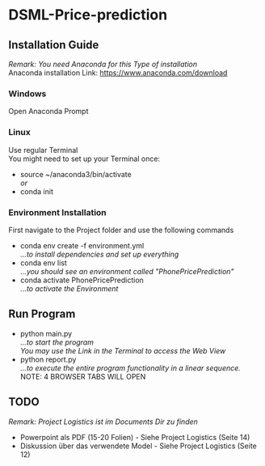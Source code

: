 # DSML-Price-prediction

## Installation Guide
*Remark: You need Anaconda for this Type of installation*  
Anaconda installation Link: https://www.anaconda.com/download  

### Windows
Open Anaconda Prompt  

### Linux
Use regular Terminal  
You might need to set up your Terminal once:  
* source ~/anaconda3/bin/activate  
*or* 
* conda init

### Environment Installation
First navigate to the Project folder and use the following commands
* conda env create -f environment.yml  
*...to install dependencies and set up everything*
* conda env list  
*...you should see an environment called "PhonePricePrediction"*
* conda activate PhonePricePrediction  
*...to activate the Environment*  

## Run Program
* python main.py  
*...to start the program*  
*You may use the Link in the Terminal to access the Web View*
* python report.py  
*…to execute the entire program functionality in a linear sequence.*  
NOTE: 4 BROWSER TABS WILL OPEN

## TODO
*Remark: Project Logistics ist im Documents Dir zu finden*
* Powerpoint als PDF (15-20 Folien) - Siehe Project Logistics (Seite 14)
* Diskussion über das verwendete Model - Siehe Project Logistics (Seite 12)
